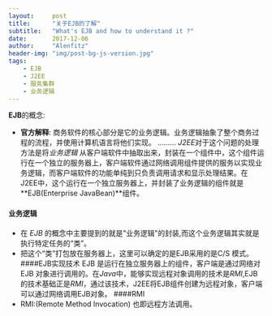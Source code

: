 ```yaml
---
layout:     post
title:      "关于EJB的了解"
subtitle:   "What's EJB and how to understand it ?"
date:       2017-12-06
author:     "Alenfitz"
header-img: "img/post-bg-js-version.jpg"
tags:
    - EJB
    - J2EE
    - 服务集群
    - 业务逻辑
---
```


**EJB**的概念:
- **官方解释**: 商务软件的核心部分是它的业务逻辑。业务逻辑抽象了整个商务过程的流程，并使用计算机语言将他们实现。
.........
*J2EE*对于这个问题的处理方法是将*业务逻辑* 从客户端软件中抽取出来，封装在一个组件中，这个组件运行在一个独立的服务器上，客户端软件通过网络调用组件提供的服务以实现业务逻辑，而客户端软件的功能单纯到只负责调用请求和显示处理结果。在J2EE中，这个运行在一个独立服务器上，并封装了业务逻辑的组件就是**EJB(Enterprise JavaBean)**组件。
#### 业务逻辑
- 在 *EJB* 的概念中主要提到的就是"业务逻辑"的封装,而这个业务逻辑其实就是执行特定任务的“类”。
- 把这个“类”打包放在服务器上，这里可以确定的是EJB采用的是C/S 模式。
####EJB实现技术
EJB 是运行在独立服务器上的组件，客户端是通过网络对EJB 对象进行调用的。在*Java*中，能够实现远程对象调用的技术是*RMI*,EJB的技术基础正是*RMI*，通过该技术，J2EE将EJB组件创建为远程对象，客户端可以通过网络调用EJB对象。
####RMI
- RMI:(Remote Method Invocation) 也即远程方法调用。




